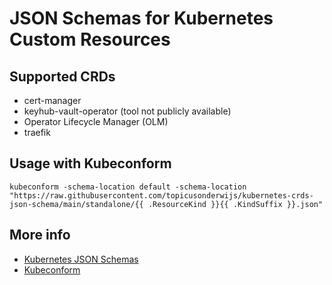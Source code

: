 # JSON Schemas for Kubernetes Custom Resources

## Supported CRDs
- cert-manager
- keyhub-vault-operator (tool not publicly available)
- Operator Lifecycle Manager (OLM)
- traefik

## Usage with Kubeconform
```
kubeconform -schema-location default -schema-location "https://raw.githubusercontent.com/topicusonderwijs/kubernetes-crds-json-schema/main/standalone/{{ .ResourceKind }}{{ .KindSuffix }}.json"
```

## More info
- [Kubernetes JSON Schemas](https://github.com/yannh/kubernetes-json-schema)
- [Kubeconform](https://github.com/yannh/kubeconform)
